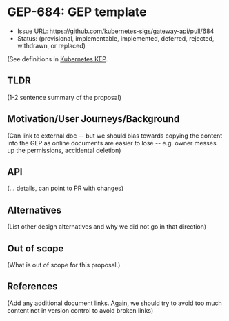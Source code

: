 # GEP-684: GEP template

* Issue URL: https://github.com/kubernetes-sigs/gateway-api/pull/684
* Status: (provisional, implementable, implemented, deferred, rejected, withdrawn, or replaced)

(See definitions in [Kubernetes KEP][kep-status].

[kep-status]: https://github.com/kubernetes/enhancements/blob/master/keps/NNNN-kep-template/kep.yaml#L9

## TLDR

(1-2 sentence summary of the proposal)

## Motivation/User Journeys/Background

(Can link to external doc -- but we should bias towards copying
the content into the GEP as online documents are easier to lose
-- e.g. owner messes up the permissions, accidental deletion)

## API

(... details, can point to PR with changes)


## Alternatives

(List other design alternatives and why we did not go in that
direction)

## Out of scope

(What is out of scope for this proposal.)

## References

(Add any additional document links. Again, we should try to avoid
too much content not in version control to avoid broken links)
